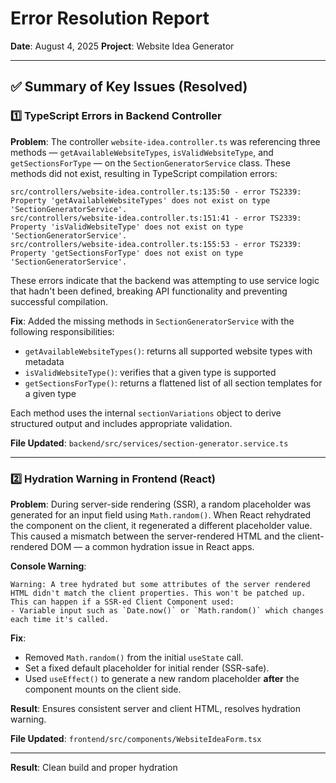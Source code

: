 # Error Resolution Report

**Date**: August 4, 2025
**Project**: Website Idea Generator

---

## ✅ Summary of Key Issues (Resolved)

### 1️⃣ TypeScript Errors in Backend Controller

**Problem**: The controller `website-idea.controller.ts` was referencing three methods — `getAvailableWebsiteTypes`, `isValidWebsiteType`, and `getSectionsForType` — on the `SectionGeneratorService` class. These methods did not exist, resulting in TypeScript compilation errors:

```
src/controllers/website-idea.controller.ts:135:50 - error TS2339: Property 'getAvailableWebsiteTypes' does not exist on type 'SectionGeneratorService'.
src/controllers/website-idea.controller.ts:151:41 - error TS2339: Property 'isValidWebsiteType' does not exist on type 'SectionGeneratorService'.
src/controllers/website-idea.controller.ts:155:53 - error TS2339: Property 'getSectionsForType' does not exist on type 'SectionGeneratorService'.
```

These errors indicate that the backend was attempting to use service logic that hadn't been defined, breaking API functionality and preventing successful compilation.

**Fix**: Added the missing methods in `SectionGeneratorService` with the following responsibilities:

* `getAvailableWebsiteTypes()`: returns all supported website types with metadata
* `isValidWebsiteType()`: verifies that a given type is supported
* `getSectionsForType()`: returns a flattened list of all section templates for a given type

Each method uses the internal `sectionVariations` object to derive structured output and includes appropriate validation.

**File Updated**: `backend/src/services/section-generator.service.ts`

---

### 2️⃣ Hydration Warning in Frontend (React)

**Problem**: During server-side rendering (SSR), a random placeholder was generated for an input field using `Math.random()`. When React rehydrated the component on the client, it regenerated a different placeholder value. This caused a mismatch between the server-rendered HTML and the client-rendered DOM — a common hydration issue in React apps.

**Console Warning**:

```
Warning: A tree hydrated but some attributes of the server rendered HTML didn't match the client properties. This won't be patched up. This can happen if a SSR-ed Client Component used:
- Variable input such as `Date.now()` or `Math.random()` which changes each time it's called.
```

**Fix**:

* Removed `Math.random()` from the initial `useState` call.
* Set a fixed default placeholder for initial render (SSR-safe).
* Used `useEffect()` to generate a new random placeholder **after** the component mounts on the client side.

**Result**: Ensures consistent server and client HTML, resolves hydration warning.

**File Updated**: `frontend/src/components/WebsiteIdeaForm.tsx`

---

**Result**: Clean build and proper hydration
